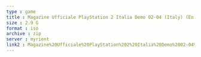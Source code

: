 ```yaml
---
type : game
title : Magazine Ufficiale PlayStation 2 Italia Demo 02-04 (Italy) (En,Fr,De,Es,It)
size : 2.9 G
format : iso
archive : zip
server : myrient
link2 : Magazine%20Ufficiale%20PlayStation%202%20Italia%20Demo%2002-04%20%28Italy%29%20%28En%2CFr%2CDe%2CEs%2CIt%29
---
```

